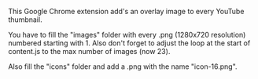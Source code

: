 This Google Chrome extension add's an overlay image to every YouTube thumbnail.

You have to fill the "images" folder with every .png (1280x720 resolution) numbered starting with 1.
Also don't forget to adjust the loop at the start of content.js to the max number of images (now 23).

Also fill the "icons" folder and add a .png with the name "icon-16.png".
